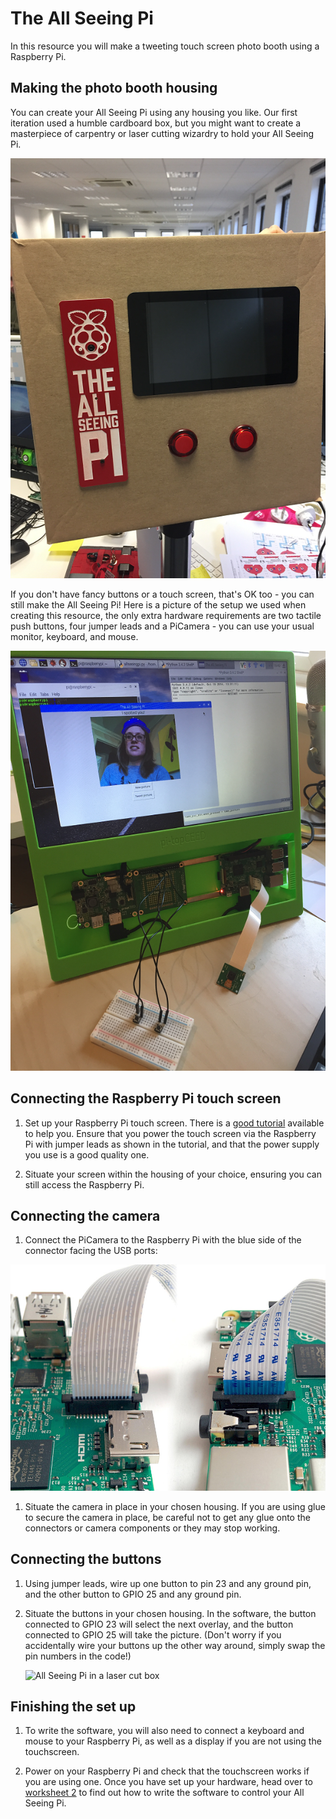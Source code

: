 # The All Seeing Pi

In this resource you will make a tweeting touch screen photo booth using a Raspberry Pi.

## Making the photo booth housing
You can create your All Seeing Pi using any housing you like. Our first iteration used a humble cardboard box, but you might want to create a masterpiece of carpentry or laser cutting wizardry to hold your All Seeing Pi.

  ![All Seeing Pi in a cardboard box](images/asp-cardboard.png)

If you don't have fancy buttons or a touch screen, that's OK too - you can still make the All Seeing Pi! Here is a picture of the setup we used when creating this resource, the only extra hardware requirements are two tactile push buttons, four jumper leads and a PiCamera - you can use your usual monitor, keyboard, and mouse.

  ![All Seeing Pi test setup](images/test-setup.png)

## Connecting the Raspberry Pi touch screen

1. Set up your Raspberry Pi touch screen. There is a [good tutorial](https://thepihut.com/blogs/raspberry-pi-tutorials/45295044-raspberry-pi-7-touch-screen-assembly-guide) available to help you. Ensure that you power the touch screen via the Raspberry Pi with jumper leads as shown in the tutorial, and that the power supply you use is a good quality one.

1. Situate your screen within the housing of your choice, ensuring you can still access the Raspberry Pi.

## Connecting the camera

1. Connect the PiCamera to the Raspberry Pi with the blue side of the connector facing the USB ports:

  ![Connect the camera](images/connect-camera.png)

1. Situate the camera in place in your chosen housing. If you are using glue to secure the camera in place, be careful not to get any glue onto the connectors or camera components or they may stop working.

## Connecting the buttons

1. Using jumper leads, wire up one button to pin 23 and any ground pin, and the other button to GPIO 25 and any ground pin.

1. Situate the buttons in your chosen housing. In the software, the button connected to GPIO 23 will select the next overlay, and the button connected to GPIO 25 will take the picture. (Don't worry if you accidentally wire your buttons up the other way around, simply swap the pin numbers in the code!)

    ![All Seeing Pi in a laser cut box](images/asp-laser.png)

## Finishing the set up

1. To write the software, you will also need to connect a keyboard and mouse to your Raspberry Pi, as well as a display if you are not using the touchscreen.

1. Power on your Raspberry Pi and check that the touchscreen works if you are using one. Once you have set up your hardware, head over to [worksheet 2](worksheet2.md) to find out how to write the software to control your All Seeing Pi.
